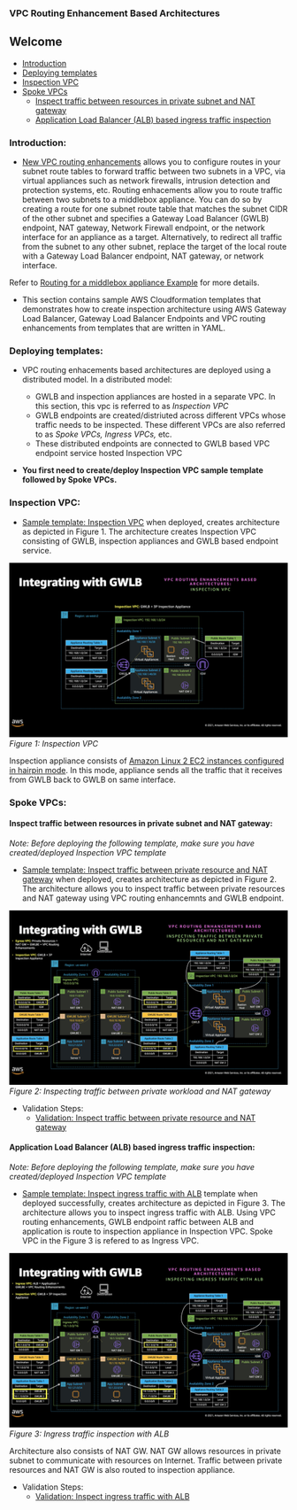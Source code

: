 ### VPC Routing Enhancement Based Architectures

## Welcome

* [Introduction](#introduction)
* [Deploying templates](#deploying-templates)
* [Inspection VPC](#inspection-vpc)
* [Spoke VPCs](#spoke-vpcs)
  * [Inspect traffic between resources in private subnet and NAT gateway](#inspect-traffic-between-resources-in-private-subnet-and-nat-gateway)
  * [Application Load Balancer (ALB) based ingress traffic inspection](#application-load-balancer-(alb)-based-ingress-traffic-inspection)

### Introduction:

* [New VPC routing enhancements](https://aws.amazon.com/about-aws/whats-new/2021/08/amazon-vpc-subnets/) allows you to configure routes in your subnet route tables to forward traffic between two subnets in a VPC, via virtual appliances such as network firewalls, intrusion detection and protection systems, etc. Routing enhacements allow you to route traffic between two subnets to a middlebox appliance. You can do so by creating a route for one subnet route table that matches the subnet CIDR of the other subnet and specifies a Gateway Load Balancer (GWLB) endpoint, NAT gateway, Network Firewall endpoint, or the network interface for an appliance as a target. Alternatively, to redirect all traffic from the subnet to any other subnet, replace the target of the local route with a Gateway Load Balancer endpoint, NAT gateway, or network interface.

Refer to [Routing for a middlebox appliance Example](https://docs.aws.amazon.com/vpc/latest/userguide/route-table-options.html#route-tables-appliance-routing) for more details.

* This section contains sample AWS Cloudformation templates that demonstrates how to create inspection architecture using AWS Gateway Load Balancer, Gateway Load Balancer Endpoints and VPC routing enhancements from templates that are written in YAML.

### Deploying templates:

* VPC routing enhacements based architectures are deployed using a distributed model. In a distributed model:
  * GWLB and inspection appliances are hosted in a separate VPC. In this section, this vpc is referred to as *Inspection VPC*
  * GWLB endpoints are created/distriuted across different VPCs whose traffic needs to be inspected. These different VPCs are also referred to as *Spoke VPCs, Ingress VPCs,* etc. 
  * These distributed endpoints are connected to GWLB based VPC endpoint service hosted Inspection VPC

* **You first need to create/deploy Inspection VPC sample template followed by Spoke VPCs.**

### Inspection VPC:

* [Sample template: Inspection VPC](templates/InspectionVpc.yaml) when deployed, creates architecture as depicted in Figure 1. The architecture creates Inspection VPC consisting of GWLB, inspection appliances and GWLB based endpoint service.

![](images/inspection_vpc.jpg)
*Figure 1: Inspection VPC*

Inspection appliance consists of [Amazon Linux 2 EC2 instances configured in hairpin mode](../../aws-cli/gwlb/configure_iptables_al2.md). In this mode, appliance sends all the traffic that it receives from GWLB back to GWLB on same interface.

### Spoke VPCs:

#### Inspect traffic between resources in private subnet and NAT gateway:

*Note: Before deploying the following template, make sure you have created/deployed Inspection VPC template*

* [Sample template: Inspect traffic between private resource and NAT gateway](templates/EgressVpcNatGw.yaml) when deployed, creates architecture as depicted in Figure 2. The architecture allows you to inspect traffic between private resources and NAT gateway using VPC routing enhancemnts and GWLB endpoint.

![](images/egress/egress_inspection_natgw_vpc_re_gwlbe.jpg)
*Figure 2: Inspecting traffic between private workload and NAT gateway*

* Validation Steps:
  * [Validation: Inspect traffic between private resource and NAT gateway](EgressVpcNatGw.md)

#### Application Load Balancer (ALB) based ingress traffic inspection:

*Note: Before deploying the following template, make sure you have created/deployed Inspection VPC template*

* [Sample template: Inspect ingress traffic with ALB](templates/IngressVpcElb.yaml) template when deployed successfully, creates architecture as depicted in Figure 3. The architecture allows you to inspect ingress traffic with ALB. Using VPC routing enhancements, GWLB endpoint raffic between ALB and application is route to inspection appliance in Inspection VPC. Spoke VPC in the Figure 3 is refered to as Ingress VPC.

![](images/ingress/ingress_inspection_elb_vpc_re_gwlbe.jpg)
*Figure 3: Ingress traffic inspection with ALB*

Architecture also consists of NAT GW. NAT GW allows resources in private subnet to communicate with resources on Internet. Traffic between private resources and NAT GW is also routed to inspection appliance.

* Validation Steps:
  * [Validation: Inspect ingress traffic with ALB](IngressVpcAlb.md)
